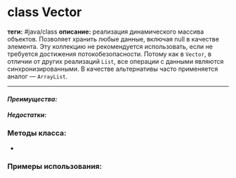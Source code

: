 # class Vector
**теги:** #java/class 
**описание:** реализация динамического массива объектов. Позволяет хранить любые данные, включая null в качестве элемента. Эту коллекцию не рекомендуется использовать, если не требуется достижения потокобезопасности. Потому как в `Vector`, в отличии от других реализаций `List`, все операции с данными являются синхронизированными. В качестве альтернативы часто применяется аналог — `ArrayList`.

---
#### *Преимущества:*

#### *Недостатки:*

### Методы класса:
- 

### Примеры использования:
